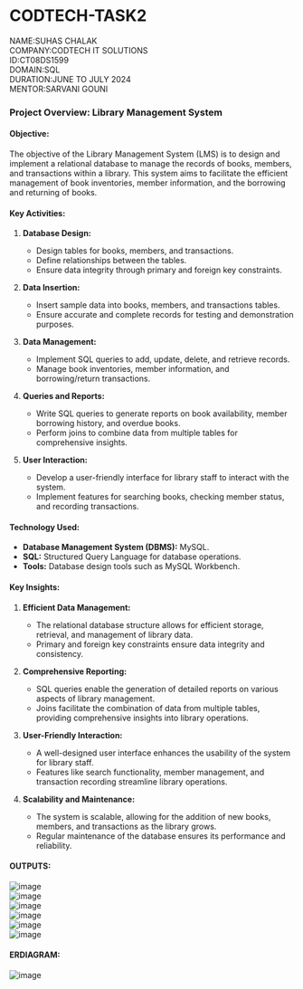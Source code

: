 # CODTECH-TASK2
NAME:SUHAS CHALAK  
COMPANY:CODTECH IT SOLUTIONS  
ID:CT08DS1599  
DOMAIN:SQL  
DURATION:JUNE TO JULY 2024   
MENTOR:SARVANI GOUNI

### Project Overview: Library Management System

#### **Objective:**
The objective of the Library Management System (LMS) is to design and implement a relational database to manage the records of books, members, and transactions within a library. This system aims to facilitate the efficient management of book inventories, member information, and the borrowing and returning of books.

#### **Key Activities:**

1. **Database Design:**
   - Design tables for books, members, and transactions.
   - Define relationships between the tables.
   - Ensure data integrity through primary and foreign key constraints.

2. **Data Insertion:**
   - Insert sample data into books, members, and transactions tables.
   - Ensure accurate and complete records for testing and demonstration purposes.

3. **Data Management:**
   - Implement SQL queries to add, update, delete, and retrieve records.
   - Manage book inventories, member information, and borrowing/return transactions.

4. **Queries and Reports:**
   - Write SQL queries to generate reports on book availability, member borrowing history, and overdue books.
   - Perform joins to combine data from multiple tables for comprehensive insights.

5. **User Interaction:**
   - Develop a user-friendly interface for library staff to interact with the system.
   - Implement features for searching books, checking member status, and recording transactions.

#### **Technology Used:**

- **Database Management System (DBMS):** MySQL.
- **SQL:** Structured Query Language for database operations.
- **Tools:** Database design tools such as MySQL Workbench.

#### **Key Insights:**

1. **Efficient Data Management:**
   - The relational database structure allows for efficient storage, retrieval, and management of library data.
   - Primary and foreign key constraints ensure data integrity and consistency.

2. **Comprehensive Reporting:**
   - SQL queries enable the generation of detailed reports on various aspects of library management.
   - Joins facilitate the combination of data from multiple tables, providing comprehensive insights into library operations.

3. **User-Friendly Interaction:**
   - A well-designed user interface enhances the usability of the system for library staff.
   - Features like search functionality, member management, and transaction recording streamline library operations.

4. **Scalability and Maintenance:**
   - The system is scalable, allowing for the addition of new books, members, and transactions as the library grows.
   - Regular maintenance of the database ensures its performance and reliability.

#### OUTPUTS:
![image](https://github.com/suhaschalak/CODTECH-TASK2/assets/154907835/c062b1cf-44f6-4d82-a39e-d8c6cd93bab5)   
![image](https://github.com/suhaschalak/CODTECH-TASK2/assets/154907835/70ca3662-6bea-41c1-9b01-3a1dfc9234e0)    
![image](https://github.com/suhaschalak/CODTECH-TASK2/assets/154907835/7717cda4-de94-4255-a0d4-b2dc6729cdca)   
![image](https://github.com/suhaschalak/CODTECH-TASK2/assets/154907835/94333db9-6794-4620-a9e3-7fdf501b7272)   
![image](https://github.com/suhaschalak/CODTECH-TASK2/assets/154907835/b4b3ad12-44ba-4ab3-be6d-761ecaa6ee5f)   
![image](https://github.com/suhaschalak/CODTECH-TASK2/assets/154907835/050082dd-857c-41b8-af2c-de6f63724936)   

#### ERDIAGRAM:
![image](https://github.com/suhaschalak/CODTECH-TASK2/assets/154907835/fdcf0af2-819c-4704-afb9-a89f308168e2)





